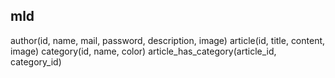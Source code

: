 ## mld ##

author(id, name, mail, password, description, image)
article(id, title, content, image)
category(id, name, color)
article_has_category(article_id, category_id)